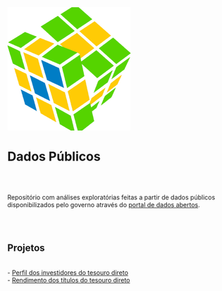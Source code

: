 <img src="dados abertos.png" alt="logo dados abertos">
<h1>Dados Públicos</h1>
</br>
</br>
<p>Repositório com análises exploratórias feitas a partir de dados públicos disponibilizados pelo governo através do <a href="https://dados.gov.br/">portal de dados abertos</a>.</p>
</br>
</br>
<h2>Projetos</h2>
</br>
- <a href="https://github.com/Henrique-Gaspar/Dados-Publicos/blob/master/exploracao_tesouro_direto.ipynb">Perfil dos investidores do tesouro direto</a>
</br>
- <a href="https://github.com/Henrique-Gaspar/Dados-Publicos/blob/master/taxas_tesouro_direto.ipynb">Rendimento dos títulos do tesouro direto</a>
